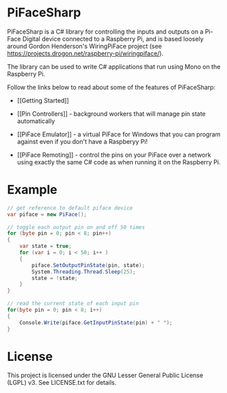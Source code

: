 PiFaceSharp
===========

PiFaceSharp is a C# library for controlling the inputs and outputs on a Pi-Face Digital device connected to a Raspberry Pi, and is based loosely around Gordon Henderson's WiringPiFace project (see https://projects.drogon.net/raspberry-pi/wiringpiface/).

The library can be used to write C# applications that run using Mono on the Raspberry Pi.

Follow the links below to read about some of the features of PiFaceSharp:

* [[Getting Started]]

* [[Pin Controllers]] - background workers that will manage pin state automatically

* [[PiFace Emulator]] - a virtual PiFace for Windows that you can program against even if you don't have a Raspberyy Pi!

* [[PiFace Remoting]] - control the pins on your PiFace over a network using exactly the same C# code as when running it on the Raspberry Pi.

Example
=======

```c#
// get reference to default piface device
var piface = new PiFace();
    
// toggle each output pin on and off 50 times
for (byte pin = 0; pin < 8; pin++)
{
    var state = true;
    for (var i = 0; i < 50; i++ )
    {
        piface.SetOutputPinState(pin, state);
        System.Threading.Thread.Sleep(25);
        state = !state;
    }
}
    
// read the current state of each input pin
for(byte pin = 0; pin < 8; i++)
{
    Console.Write(piface.GetInputPinState(pin) + " ");
}
```


License
=======

This project is licensed under the GNU Lesser General Public License (LGPL) v3. See LICENSE.txt for details.


